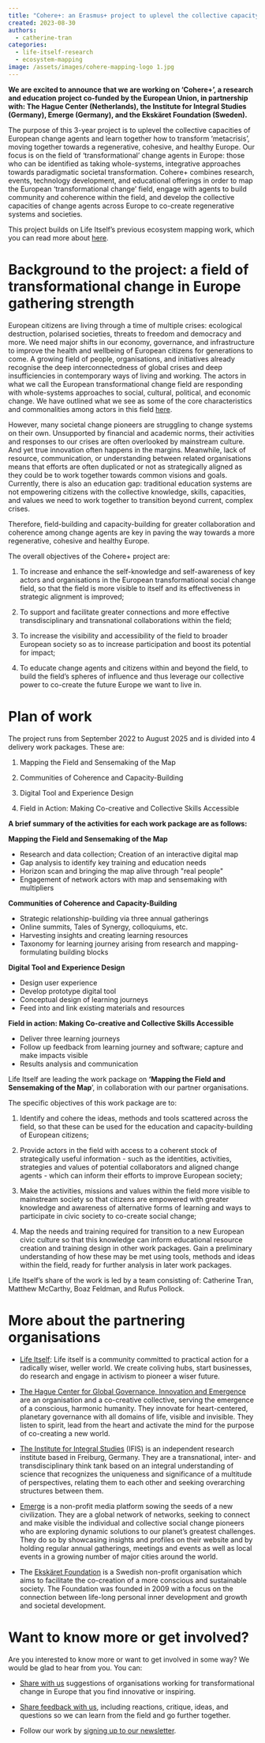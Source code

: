 ```yaml
---
title: "Cohere+: an Erasmus+ project to uplevel the collective capacity of European change agents"
created: 2023-08-30
authors: 
  - catherine-tran
categories: 
  - life-itself-research
  - ecosystem-mapping
image: /assets/images/cohere-mapping-logo 1.jpg
---
```


**We are excited to announce that we are working on ‘Cohere+’, a research and education project co-funded by the European Union, in partnership with: The Hague Center (Netherlands), the Institute for Integral Studies (Germany), Emerge (Germany), and the Ekskäret Foundation (Sweden).** 

The purpose of this 3-year project is to uplevel the collective capacities of European change agents and learn together how to transform ‘metacrisis’, moving together towards a regenerative, cohesive, and healthy Europe. Our focus is on the field of ‘transformational’ change agents in Europe: those who can be identified as taking whole-systems, integrative approaches towards paradigmatic societal transformation. Cohere+ combines research, events, technology development, and educational offerings in order to map the European ‘transformational change’ field, engage with agents to build community and coherence within the field, and develop the collective capacities of change agents across Europe to co-create regenerative systems and societies. 

This project builds on Life Itself’s previous ecosystem mapping work, which you can read more about [here](https://lifeitself.org/initiatives/ecosystem-mapping).

# Background to the project: a field of transformational change in Europe gathering strength

European citizens are living through a time of multiple crises: ecological destruction, polarised societies, threats to freedom and democracy and more. We need major shifts in our economy, governance, and infrastructure to improve the health and wellbeing of European citizens for generations to come. A growing field of people, organisations, and initiatives already recognise the deep interconnectedness of global crises and deep insufficiencies in contemporary ways of living and working. The actors in what we call the European transformational change field are responding with whole-systems approaches to social, cultural, political, and economic change. We have outlined what we see as some of the core characteristics and commonalities among actors in this field [here](https://lifeitself.org/ecosystem). 
  
However, many societal change pioneers are struggling to change systems on their own. Unsupported by financial and academic norms, their activities and responses to our crises are often overlooked by mainstream culture. And yet true innovation often happens in the margins. Meanwhile, lack of resource, communication, or understanding between related organisations means that efforts are often duplicated or not as strategically aligned as they could be to work together towards common visions and goals. Currently, there is also an education gap: traditional education systems are not empowering citizens with the collective knowledge, skills, capacities, and values we need to work together to transition beyond current, complex crises. 

Therefore, field-building and capacity-building for greater collaboration and coherence among change agents are key in paving the way towards a more regenerative, cohesive and healthy Europe.

The overall objectives of the Cohere+ project are:

1. To increase and enhance the self-knowledge and self-awareness of key actors and organisations in the European transformational social change field, so that the field is more visible to itself and its effectiveness in strategic alignment is improved;
    
2. To support and facilitate greater connections and more effective transdisciplinary and transnational collaborations within the field;
    
3. To increase the visibility and accessibility of the field to broader European society so as to increase participation and boost its potential for impact;
    
4. To educate change agents and citizens within and beyond the field, to build the field’s spheres of influence and thus leverage our collective power to co-create the future Europe we want to live in. 
    
# Plan of work

The project runs from September 2022 to August 2025 and is divided into 4 delivery work packages. These are:

1. Mapping the Field and Sensemaking of the Map
    
2. Communities of Coherence and Capacity-Building
    
3. Digital Tool and Experience Design
    
4. Field in Action: Making Co-creative and Collective Skills Accessible
    

  **A brief summary of the activities for each work package are as follows:**
  
**Mapping the Field and Sensemaking of the Map** 

- Research and data collection; Creation of an interactive digital map
- Gap analysis to identify key training and education needs
- Horizon scan and bringing the map alive through "real people"
- Engagement of network actors with map and sensemaking with multipliers

**Communities of Coherence and Capacity-Building**

- Strategic relationship-building via three annual gatherings
- Online summits, Tales of Synergy, colloquiums, etc.
- Harvesting insights and creating learning resources
- Taxonomy for learning journey arising from research and mapping- formulating building blocks

**Digital Tool and Experience Design**

- Design user experience
- Develop prototype digital tool 
- Conceptual design of learning journeys 
- Feed into and link existing materials and resources

**Field in action: Making Co-creative and Collective Skills Accessible**

- Deliver three learning journeys 
- Follow up feedback from learning journey and software; capture and make impacts visible 
- Results analysis and communication 

Life Itself are leading the work package on **‘Mapping the Field and Sensemaking of the Map**’, in collaboration with our partner organisations.

The specific objectives of this work package are to:

1. Identify and cohere the ideas, methods and tools scattered across the field, so that these can be used for the education and capacity-building of European citizens;
    
2. Provide actors in the field with access to a coherent stock of strategically useful information - such as the identities, activities, strategies and values of potential collaborators and aligned change agents - which can inform their efforts to improve European society;
    
3. Make the activities, missions and values within the field more visible to mainstream society so that citizens are empowered with greater knowledge and awareness of alternative forms of learning and ways to participate in civic society to co-create social change;
    
4. Map the needs and training required for transition to a new European civic culture so that this knowledge can inform educational resource creation and training design in other work packages. Gain a preliminary understanding of how these may be met using tools, methods and ideas within the field, ready for further analysis in later work packages.
    

Life Itself’s share of the work is led by a team consisting of: Catherine Tran, Matthew McCarthy, Boaz Feldman, and Rufus Pollock. 

# More about the partnering organisations

- [Life Itself](https://lifeitself.org/): Life itself is a community committed to practical action for a radically wiser, weller world. We create coliving hubs, start businesses, do research and engage in activism to pioneer a wiser future.
    
- [The Hague Center for Global Governance, Innovation and Emergence](https://www.thehaguecenter.org/) are an organisation and a co-creative collective, serving the emergence of a conscious, harmonic humanity. They innovate for heart-centered, planetary governance with all domains of life, visible and invisible. They listen to spirit, lead from the heart and activate the mind for the purpose of co-creating a new world.
    
- [The Institute for Integral Studies](https://www.ifis-freiburg.de/en) (IFIS) is an independent research institute based in Freiburg, Germany. They are a transnational, inter- and transdisciplinary think tank based on an integral understanding of science that recognizes the uniqueness and significance of a multitude of perspectives, relating them to each other and seeking overarching structures between them.
    
- [Emerge](https://www.whatisemerging.com/) is a non-profit media platform sowing the seeds of a new civilization. They are a global network of networks, seeking to connect and make visible the individual and collective social change pioneers who are exploring dynamic solutions to our planet’s greatest challenges. They do so by showcasing insights and profiles on their website and by holding regular annual gatherings, meetings and events as well as local events in a growing number of major cities around the world.
    
- The [Ekskäret Foundation](http://ekskaret.se/) is a Swedish non-profit organisation which aims to facilitate the co-creation of a more conscious and sustainable society. The Foundation was founded in 2009 with a focus on the connection between life-long personal inner development and growth and societal development.
    

# Want to know more or get involved?

Are you interested to know more or want to get involved in some way? We would be glad to hear from you. You can:

- [Share with us](https://lifeitself.org/contact) suggestions of organisations working for transformational change in Europe that you find innovative or inspiring.
    
- [Share feedback with us](https://lifeitself.org/contact/), including reactions, critique, ideas, and questions so we can learn from the field and go further together.
    
- Follow our work by [signing up to our newsletter](https://lifeitself.org/).
    
